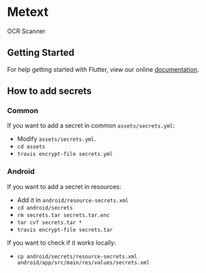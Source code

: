 # Metext

OCR Scanner

## Getting Started

For help getting started with Flutter, view our online
[documentation](https://flutter.io/).

## How to add secrets

### Common

If you want to add a secret in common `assets/secrets.yml`:

- Modify `assets/secrets.yml`.
- `cd assets`
- `travis encrypt-file secrets.yml`

### Android

If you want to add a secret in resources:

- Add it in `android/resource-secrets.xml`
- `cd android/secrets`
- `rm secrets.tar secrets.tar.enc`
- `tar cvf secrets.tar *`
- `travis encrypt-file secrets.tar`

If you want to check if it works locally:

- `cp android/secrets/resource-secrets.xml android/app/src/main/res/values/secrets.xml`
